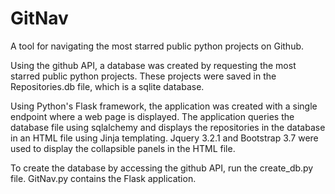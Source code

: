 # GitNav
A tool for navigating the most starred public python projects on Github.

Using the github API, a database was created by requesting the most starred public python projects.  These projects were saved in the Repositories.db file, which is a sqlite database.

Using Python's Flask framework, the application was created with a single endpoint where a web page is displayed.  The application queries the database file using sqlalchemy and displays the repositories in the database in an HTML file using Jinja templating.  Jquery 3.2.1 and Bootstrap 3.7 were used to display the collapsible panels in the HTML file.

To create the database by accessing the github API, run the create_db.py file.  GitNav.py contains the Flask application.
